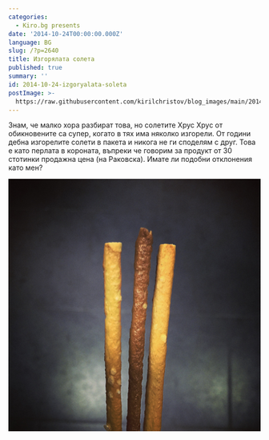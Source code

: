 ```yaml
---
categories:
  - Kiro.bg presents
date: '2014-10-24T00:00:00.000Z'
language: BG
slug: /?p=2640
title: Изгорялата солета
published: true
summary: ''
id: 2014-10-24-izgoryalata-soleta
postImage: >-
  https://raw.githubusercontent.com/kirilchristov/blog_images/main/2014/10/хрус-хрус-солети.jpg
---
```


Знам, че малко хора разбират това, но солетите Хрус Хрус от обикновените са супер, когато в тях има няколко изгорели. От години дебна изгорелите солети в пакета и никога не ги споделям с друг. Това е като перлата в короната, въпреки че говорим за продукт от 30 стотинки продажна цена (на Раковска). Имате ли подобни отклонения като мен?

![хрус хрус солети](https://raw.githubusercontent.com/kirilchristov/blog_images/main/2014/10/хрус-хрус-солети.jpg)
